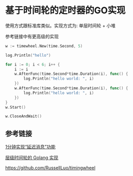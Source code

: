 # 基于时间轮的定时器的GO实现

使用方式跟标准库类似。实现方式为: 单层时间轮 + 小堆

参考链接中有更高级的实现

```go
w := timewheel.New(time.Second, 5)

log.Println("hello")

for i := 0; i < 6; i++ {
    i := i
    w.AfterFunc(time.Second*time.Duration(i), func() {
        log.Println("hello world: ", i)
    })
    w.AfterFunc(time.Second*time.Duration(i), func() {
        log.Println("hello world: ", i)
    })
}
w.Start()

w.CloseAndWait()
```


参考链接
--------------
[1分钟实现“延迟消息”功能](http://www.10tiao.com/html/249/201703/2651959961/1.html)

[层级时间轮的 Golang 实现](http://russellluo.com/2018/10/golang-implementation-of-hierarchical-timing-wheels.html)

https://github.com/RussellLuo/timingwheel